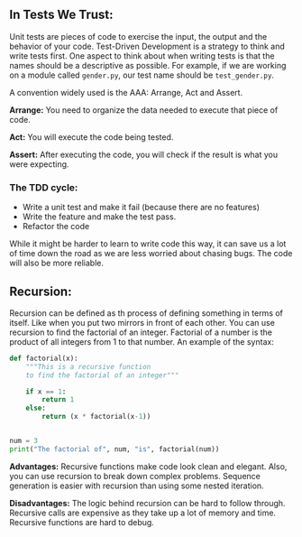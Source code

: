 ## In Tests We Trust:

Unit tests are pieces of code to exercise the input, the output and the behavior of your code.  Test-Driven Development is a strategy to think and write tests first.  One aspect to think about when writing tests is that the names should be a descriptive as possible.  For example, if we are working on a module called `gender.py`, our test name should be `test_gender.py`.  

A convention widely used is the AAA: Arrange, Act and Assert.

**Arrange:** You need to organize the data needed to execute that piece of code.

**Act:** You will execute the code being tested.

**Assert:** After executing the code, you will check if the result is what you were expecting.

### The TDD cycle:

* Write a unit test and make it fail (because there are no features)
* Write the feature and make the test pass.
* Refactor the code 

While it might be harder to learn to write code this way, it can save us a lot of time down the road as we are less worried about chasing bugs.  The code will also be more reliable.

## Recursion:

Recursion can be defined as th process of defining something in terms of itself.  Like when you put two mirrors in front of each other.  You can use recursion to find the factorial of an integer.  Factorial of a number is the product of all integers from 1 to that number.  An example of the syntax:

```python
def factorial(x):
    """This is a recursive function
    to find the factorial of an integer"""

    if x == 1:
        return 1
    else:
        return (x * factorial(x-1))


num = 3
print("The factorial of", num, "is", factorial(num))
```

**Advantages:**  Recursive functions make code look clean and elegant.  Also, you can use recursion to break down complex problems.  Sequence generation is easier with recursion than using some nested iteration.

**Disadvantages:**  The logic behind recursion can be hard to follow through.  Recursive calls are expensive as they take up a lot of memory and time.  Recursive functions are hard to debug.
